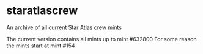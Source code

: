 # staratlascrew
An archive of all current Star Atlas crew mints

The current version contains all mints up to mint #632800
For some reason the mints start at mint #154
